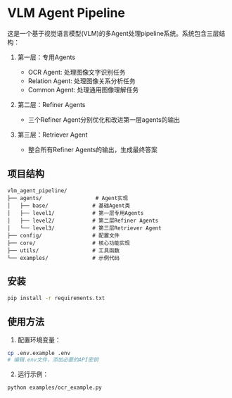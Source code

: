 # VLM Agent Pipeline

这是一个基于视觉语言模型(VLM)的多Agent处理pipeline系统。系统包含三层结构：
1. 第一层：专用Agents
   - OCR Agent: 处理图像文字识别任务
   - Relation Agent: 处理图像关系分析任务
   - Common Agent: 处理通用图像理解任务

2. 第二层：Refiner Agents
   - 三个Refiner Agent分别优化和改进第一层agents的输出

3. 第三层：Retriever Agent
   - 整合所有Refiner Agents的输出，生成最终答案

## 项目结构
```
vlm_agent_pipeline/
├── agents/                 # Agent实现
│   ├── base/              # 基础Agent类
│   ├── level1/            # 第一层专用Agents
│   ├── level2/            # 第二层Refiner Agents
│   └── level3/            # 第三层Retriever Agent
├── config/                # 配置文件
├── core/                  # 核心功能实现
├── utils/                 # 工具函数
└── examples/              # 示例代码
```

## 安装
```bash
pip install -r requirements.txt
```

## 使用方法
1. 配置环境变量：
```bash
cp .env.example .env
# 编辑.env文件，添加必要的API密钥
```

2. 运行示例：
```bash
python examples/ocr_example.py
``` 